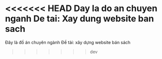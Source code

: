 <<<<<<< HEAD
Day la do an chuyen nganh
De tai: Xay dung website ban sach
=======
Đây là đồ án chuyên ngành
Đề tài: xây dựng website bán sách
>>>>>>> dev

